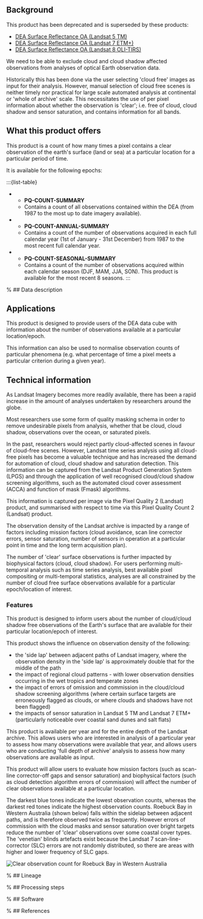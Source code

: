 ## Background

This product has been deprecated and is superseded by these products:

* [DEA Surface Reflectance OA (Landsat 5 TM)](/data/product/dea-surface-reflectance-oa-landsat-5-tm/)
* [DEA Surface Reflectance OA (Landsat 7 ETM+)](/data/product/dea-surface-reflectance-oa-landsat-7-etm/)
* [DEA Surface Reflectance OA (Landsat 8 OLI-TIRS)](/data/product/dea-surface-reflectance-oa-landsat-8-oli-tirs/)

We need to be able to exclude cloud and cloud shadow affected observations from analyses of optical Earth observation data.

Historically this has been done via the user selecting 'cloud free' images as input for their analysis. However, manual selection of cloud free scenes is neither timely nor practical for large scale automated analysis at continental or 'whole of archive' scale. This necessitates the use of per pixel information about whether the observation is 'clear'; i.e. free of cloud, cloud shadow and sensor saturation, and contains information for all bands.

## What this product offers

This product is a count of how many times a pixel contains a clear observation of the earth's surface (land or sea) at a particular location for a particular period of time.

It is available for the following epochs:

:::{list-table}

* - **PQ-COUNT-SUMMARY**
  - Contains a count of all observations contained within the DEA (from 1987 to the most up to date imagery available).
* - **PQ-COUNT-ANNUAL-SUMMARY**
  - Contains a count of the number of observations acquired in each full calendar year (1st of January - 31st December) from 1987 to the most recent full calendar year.
* - **PQ-COUNT-SEASONAL-SUMMARY**
  - Contains a count of the number of observations acquired within each calendar season (DJF, MAM, JJA, SON). This product is available for the most recent 8 seasons.
:::

% ## Data description

## Applications

This product is designed to provide users of the DEA data cube with information about the number of observations available at a particular location/epoch.

This information can also be used to normalise observation counts of particular phenomena (e.g. what percentage of time a pixel meets a particular criterion during a given year).

## Technical information

As Landsat Imagery becomes more readily available, there has been a rapid increase in the amount of analyses undertaken by researchers around the globe.

Most researchers use some form of quality masking schema in order to remove undesirable pixels from analysis, whether that be cloud, cloud shadow, observations over the ocean, or saturated pixels.

In the past, researchers would reject partly cloud-affected scenes in favour of cloud-free scenes. However, Landsat time series analysis using all cloud-free pixels has become a valuable technique and has increased the demand for automation of cloud, cloud shadow and saturation detection. This information can be captured from the Landsat Product Generation System (LPGS) and through the application of well recognised cloud/cloud shadow screening algorithms, such as the automated cloud cover assessment (ACCA) and function of mask (Fmask) algorithms.

This information is captured per image via the Pixel Quality 2 (Landsat) product, and summarised with respect to time via this Pixel Quality Count 2 (Landsat) product.

The observation density of the Landsat archive is impacted by a range of factors including mission factors (cloud avoidance, scan line corrector errors, sensor saturation, number of sensors in operation at a particular point in time and the long term acquisition plan).

The number of 'clear' surface observations is further impacted by biophysical factors (cloud, cloud shadow). For users performing multi-temporal analysis such as time series analysis, best available pixel compositing or multi-temporal statistics, analyses are all constrained by the number of cloud free surface observations available for a particular epoch/location of interest.

### Features

This product is designed to inform users about the number of cloud/cloud shadow free observations of the Earth's surface that are available for their particular location/epoch of interest.

This product shows the influence on observation density of the following:
* the 'side lap' between adjacent paths of Landsat imagery, where the observation density in the 'side lap' is approximately double that for the middle of the path
* the impact of regional cloud patterns - with lower observation densities occurring in the wet tropics and temperate zones
* the impact of errors of omission and commission in the cloud/cloud shadow screening algorithms (where certain surface targets are erroneously flagged as clouds, or where clouds and shadows have not been flagged)
* the impacts of sensor saturation in Landsat 5 TM and Landsat 7 ETM+ (particularly noticeable over coastal sand dunes and salt flats)

This product is available per year and for the entire depth of the Landsat archive. This allows users who are interested in analysis of a particular year to assess how many observations were available that year, and allows users who are conducting 'full depth of archive' analysis to assess how many observations are available as input.

This product will allow users to evaluate how mission factors (such as scan-line corrector-off gaps and sensor saturation) and biophysical factors (such as cloud detection algorithm errors of commission) will affect the number of clear observations available at a particular location.

The darkest blue tones indicate the lowest observation counts, whereas the darkest red tones indicate the highest observation counts.  Roebuck Bay in Western Australia (shown below) falls within the sidelap between adjacent paths, and is therefore observed twice as frequently.  However errors of commission with the cloud masks and sensor saturation over bright targets reduce the number of 'clear' observations over some coastal cover types.  The 'venetian' blinds artefacts exist because the Landsat 7 scan-line-corrector (SLC) errors are not randomly distributed, so there are areas with higher and lower frequency of SLC gaps.

![Clear observation count for Roebuck Bay in Western Australia](/_media/cmi/Observation_density.png)

% ## Lineage

% ## Processing steps

% ## Software

% ## References


